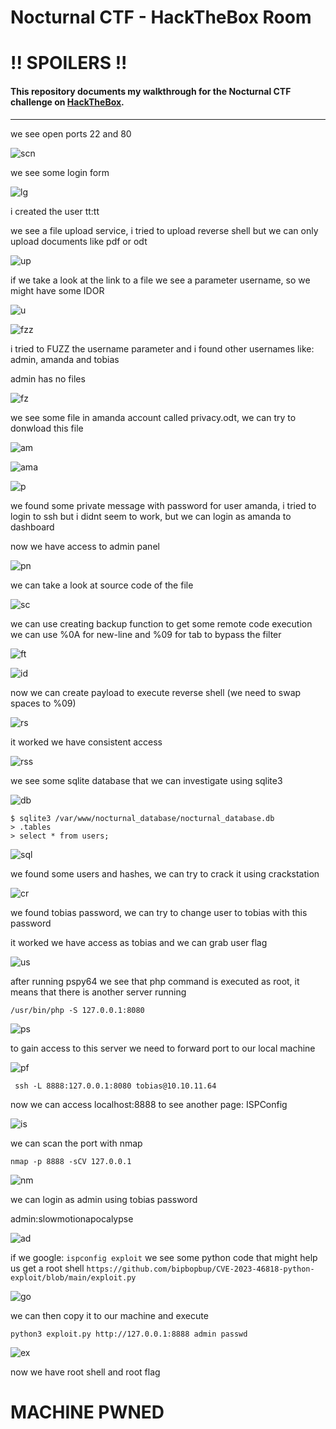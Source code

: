 # Nocturnal CTF - HackTheBox Room
# **!! SPOILERS !!**
#### This repository documents my walkthrough for the **Nocturnal** CTF challenge on [HackTheBox](https://app.hackthebox.com/machines/Nocturnal). 
---

we see open ports 22 and 80

![scn](imgs/scn.png "scn")

we see some login form 

![lg](imgs/lg.png "lg")

i created the user tt:tt 

we see a file upload service, i tried to upload reverse shell but we can only upload documents like pdf or odt

![up](imgs/up.png "up")

if we take a look at the link to a file we see a parameter username, so we might have some IDOR

![u](imgs/u.png "u")

![fzz](imgs/fzz.png "fzz")

i tried to FUZZ the username parameter and i found other usernames like: admin, amanda and tobias

admin has no files 

![fz](imgs/fz.png "fz")

we see some file in amanda account called privacy.odt, we can try to donwload this file

![am](imgs/am.png "am")

![ama](imgs/ama.png "ama")

![p](imgs/p.png "p")

we found some private message with password for user amanda, i tried to login to ssh but i didnt seem to work, but we can login as amanda to dashboard

now we have access to admin panel

![pn](imgs/pn.png "pn")

we can take a look at source code of the file 

![sc](imgs/sc.png "sc")

we can use creating backup function to get some remote code execution we can use %0A for new-line and %09 for tab to bypass the filter

![ft](imgs/ft.png "ft")

![id](imgs/id.png "id")

now we can create payload to execute reverse shell (we need to swap spaces to %09)

![rs](imgs/rs.png "rs")

it worked we have consistent access 

![rss](imgs/rss.png "rss")

we see some sqlite database that we can investigate using sqlite3

![db](imgs/db.png "db")

```
$ sqlite3 /var/www/nocturnal_database/nocturnal_database.db
> .tables
> select * from users;
```

![sql](imgs/sql.png "sql")

we found some users and hashes, we can try to crack it using crackstation

![cr](imgs/cr.png "cr")

we found tobias password, we can try to change user to tobias with this password

it worked we have access as tobias and we can grab user flag

![us](imgs/us.png "us")

after running pspy64 we see that php command is executed as root, it means that there is another server running

```
/usr/bin/php -S 127.0.0.1:8080
```

![ps](imgs/ps.png "ps")

to gain access to this server we need to forward port to our local machine

![pf](imgs/pf.png "pf")

```
 ssh -L 8888:127.0.0.1:8080 tobias@10.10.11.64
```

now we can access localhost:8888 to see another page: ISPConfig

![is](imgs/is.png "is")

we can scan the port with nmap 

```
nmap -p 8888 -sCV 127.0.0.1
```

![nm](imgs/nm.png "nm")

we can login as admin using tobias password

admin:slowmotionapocalypse

![ad](imgs/ad.png "ad")

if we google: `ispconfig exploit` we see some python code that might help us get a root shell `https://github.com/bipbopbup/CVE-2023-46818-python-exploit/blob/main/exploit.py`

![go](imgs/go.png "go")

we can then copy it to our machine and execute

```
python3 exploit.py http://127.0.0.1:8888 admin passwd
```

![ex](imgs/ex.png "ex")

now we have root shell and root flag

# MACHINE PWNED 
